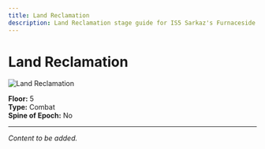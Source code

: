 ```yaml
---
title: Land Reclamation
description: Land Reclamation stage guide for IS5 Sarkaz's Furnaceside Fables
---
```


# Land Reclamation

<img src="/stages/land-reclamation.png" alt="Land Reclamation" />

**Floor:** 5  
**Type:** Combat  
**Spine of Epoch:** No  

---

*Content to be added.*
